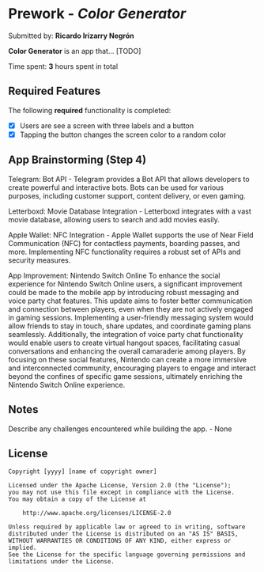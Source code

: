 # Prework - *Color Generator*

Submitted by: **Ricardo Irizarry Negrón**

**Color Generator** is an app that... [TODO] 

Time spent: **3** hours spent in total

## Required Features

The following **required** functionality is completed:

- [X] Users are see a screen with three labels and a button
- [X] Tapping the button changes the screen color to a random color

## App Brainstorming (Step 4)

Telegram:
Bot API - Telegram provides a Bot API that allows developers to create powerful and interactive bots. Bots can be used for various purposes, including customer support, content delivery, or even gaming.

Letterboxd:
Movie Database Integration - Letterboxd integrates with a vast movie database, allowing users to search and add movies easily.

Apple Wallet:
NFC Integration - Apple Wallet supports the use of Near Field Communication (NFC) for contactless payments, boarding passes, and more. Implementing NFC functionality requires a robust set of APIs and security measures.

App Improvement: Nintendo Switch Online
To enhance the social experience for Nintendo Switch Online users, a significant improvement could be made to the mobile app by introducing robust messaging and voice party chat features. This update aims to foster better communication and connection between players, even when they are not actively engaged in gaming sessions. Implementing a user-friendly messaging system would allow friends to stay in touch, share updates, and coordinate gaming plans seamlessly. Additionally, the integration of voice party chat functionality would enable users to create virtual hangout spaces, facilitating casual conversations and enhancing the overall camaraderie among players. By focusing on these social features, Nintendo can create a more immersive and interconnected community, encouraging players to engage and interact beyond the confines of specific game sessions, ultimately enriching the Nintendo Switch Online experience.

## Notes

Describe any challenges encountered while building the app. - None

## License

    Copyright [yyyy] [name of copyright owner]

    Licensed under the Apache License, Version 2.0 (the "License");
    you may not use this file except in compliance with the License.
    You may obtain a copy of the License at

        http://www.apache.org/licenses/LICENSE-2.0

    Unless required by applicable law or agreed to in writing, software
    distributed under the License is distributed on an "AS IS" BASIS,
    WITHOUT WARRANTIES OR CONDITIONS OF ANY KIND, either express or implied.
    See the License for the specific language governing permissions and
    limitations under the License.
